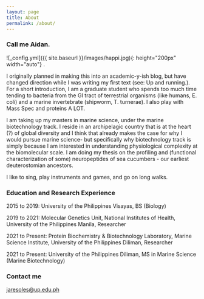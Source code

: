 ```yaml
---
layout: page
title: About
permalink: /about/
---
```

### Call me Aidan.

  ![_config.yml]({{ site.baseurl }}/images/happi.jpg){: height="200px" width="auto"} .

<p align="justify">
 
I originally planned in making this into an academic-y-ish blog, but have changed direction while I was writing my first text (see: Up and running.). For a short introduction, I am a graduate student who spends too much time tending to bacteria from the GI tract of terrestrial organisms (like humans, E. coli) and a marine invertebrate (shipworm, T. turnerae). I also play with Mass Spec and proteins A LOT. 
</p>
 
<p align="justify">
 
I am taking up my masters in marine science, under the marine biotechnology track. I reside in an archipelagic country that is at the heart (?) of global diversity and I think that already makes the case for why I would pursue marine science- but specifically why biotechnology track is simply because I am interested in understanding physiological complexity at the biomolecular scale. I am doing my thesis on the profiling and (functional characterization of some) neuropeptides of sea cucumbers - our earliest deuterostomian ancestors.

</p>

<p align="justify">
 
I like to sing, play instruments and games, and go on long walks. 
 
</p>

### Education and Research Experience

<span class="bolded">2015 to 2019:</span> University of the Philippines Visayas, BS (Biology)
 
<span class="bolded">2019 to 2021:</span> Molecular Genetics Unit, National Institutes of Health, University of the Philippines Manila, Researcher
 
<span class="bolded">2021 to Present:</span> Protein Biochemistry & Biotechnology Laboratory, Marine Science Institute, University of the Philippines Diliman, Researcher
 
<span class="bolded">2021 to Present:</span> University of the Philippines Diliman, MS in Marine Science (Marine Biotechnology)
 
### Contact me

[jaresoles@up.edu.ph](mailto:jaresoles@up.edu.ph)
